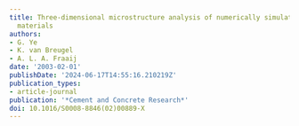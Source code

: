 ```yaml
---
title: Three-dimensional microstructure analysis of numerically simulated cementitious
  materials
authors:
- G. Ye
- K. van Breugel
- A. L. A. Fraaij
date: '2003-02-01'
publishDate: '2024-06-17T14:55:16.210219Z'
publication_types:
- article-journal
publication: '*Cement and Concrete Research*'
doi: 10.1016/S0008-8846(02)00889-X
---
```

